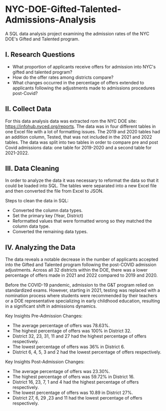 # NYC-DOE-Gifted-Talented-Admissions-Analysis
A SQL data analysis project examining the admission rates of the NYC DOE's Gifted and Talented program. 

## I. Research Questions
- What proportion of applicants receive offers for admission into NYC's gifted and talented program?
- How do the offer rates among districts compare?
- What changes occurred in the percentage of offers extended to applicants following the adjustments made to admissions procedures post-Covid?

## II. Collect Data
For this data analysis data was extracted rom the NYC DOE site: https://infohub.nyced.org/reports. The data was in four different tables in one Excel file with a lot of formatting issues. The 2019 and 2020 tables had an addition column, Tested, that was not included in the 2021 and 2022 tables. The data was split into two tables in order to compare pre and post Covid admissions data: one table for 2019-2020 and a second table for 2021-2022.

## III. Data Cleaning
In order to analyze the data it was necessary to reformat the data so that it could be loaded into SQL. The tables were separated into a new Excel file and then converted the file from Excel to JSON. 

Steps to clean the data in SQL:
- Converted the column data types.
- Set the primary key (Year, District)
- Reformatted values that were formatted wrong so they matched the column data type.
- Converted the remaining data types.

## IV. Analyzing the Data
The data reveals a notable decrease in the number of applicants accepted into the Gifted and Talented program following the post-COVID admission adjustments. Across all 32 districts within the DOE, there was a lower percentage of offers made in 2021 and 2022 compared to 2019 and 2020. 

Before the COVID-19 pandemic, admission to the G&T program relied on standardized exams. However, starting in 2021, testing was replaced with a nomination process where students were recommended by their teachers or a DOE representative specializing in early childhood education, resulting in a significant shift in admissions dynamics.

Key Insights Pre-Admission Changes:
- The average percentage of offers was 78.63%.
- The highest percentage of offers  was 100% in District 32.
- District 32, 23, 31, 11 and 27 had the highest percentage of offers respectively.
- The lowest percentage of offers was 36% in District 6.
- District 6, 4, 5, 3 and 2 had the lowest percentage of offers respectively.   

Key Insights Post-Admission Changes:
- The average percentage of offers was 23.30%.
- The highest percentage of offers was 59.72% in District 16.
- District 16, 23, 7, 1 and 4 had the highest percentage of offers respectively.
- The lowest percentage of offers was 10.89 in District 27%.
- District 27, 6, 29 ,23 and 11 had the lowest percentage of offers respectively.   

